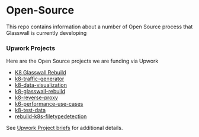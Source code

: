# Open-Source

This repo contains information about a number of Open Source process that Glasswall is currently developing

### Upwork Projects

Here are the Open Source projects we are funding via Upwork

- [K8 Glasswall Rebuild](upwork/project-k8-glasswall-rebuild)
- [k8-traffic-generator](https://github.com/filetrust/k8-traffic-generator)
- [k8-data-visualization](https://github.com/filetrust/k8-data-visualization)
- [k8-glasswall-rebuild](https://github.com/filetrust/k8-glasswall-rebuild)
- [k8-reverse-proxy](https://github.com/filetrust/k8-reverse-proxy)
- [k6-performance-use-cases](https://github.com/filetrust/k8-performance-use-cases)
- [k8-test-data](https://github.com/filetrust/k8-test-data)
- [rebuild-k8s-filetypedetection](https://github.com/filetrust/rebuild-k8s-filetypedetection)


See [Upwork Project briefs](/upwork/upwork-project-briefs.md) for additional details.
